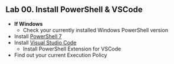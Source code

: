 ## Lab 00. Install PowerShell & VSCode

- **If Windows**
    - Check your currently installed Windows PowerShell version
- Install [PowerShell 7](https://github.com/PowerShell/PowerShell/releases/tag/v7.0.0-rc.3)
- Install [Visual Studio Code](http://aka.ms/vscode)
    - Install PowerShell Extension for VSCode
- Find out your current Execution Policy
